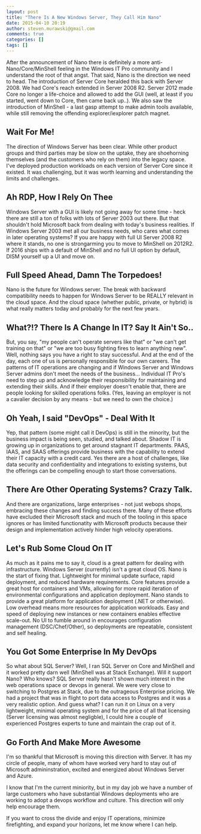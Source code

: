 ```yaml
---
layout: post
title: "There Is A New Windows Server, They Call Him Nano"
date: 2015-04-10 20:19
author: steven.murawski@gmail.com
comments: true
categories: []
tags: []
---
```



After the announcement of Nano there is definitely a more anti-Nano/Core/MinShell feeling in the Windows IT Pro community and I understand the root of that angst.  That said, Nano is the direction we need to head.  The introduction of Server Core heralded this back with Server 2008.  We had Core's reach extended in Server 2008 R2.  Server 2012 made Core no longer a life-choice and allowed to add the GUI (well, at least if you started, went down to Core, then came back up..).  We also saw the introduction of MinShell - a last gasp attempt to make admin tools available, while still removing the offending explorer/iexplorer patch magnet.




## Wait For Me!





The direction of Windows Server has been clear.  While other product groups and third parties may be slow on the uptake, they are shoehorning themselves (and the customers who rely on them) into the legacy space.  I've deployed production workloads on each version of Server Core since it existed.  It was challenging, but it was worth learning and understanding the limits and challenges.




## Ah RDP, How I Rely On Thee





Windows Server with a GUI is likely not going away for some time - heck there are still a ton of folks with lots of Server 2003 out there.  But that shouldn't hold Microsoft back from dealing with today's business realities.  If Windows Server 2003 met all our business needs, who cares what comes in later operating systems?  If you are happy with full UI Server 2008 R2 where it stands, no one is strongarming you to move to MinShell on 2012R2.  If 2016 ships with a default of MinShell and no full UI option by default, DISM yourself up a UI and move on.




## Full Speed Ahead, Damn The Torpedoes!





Nano is the future for Windows server.  The break with backward compatibility needs to happen for Windows Server to be REALLY relevant in the cloud space.  And the cloud space (whether public, private, or hybrid) is what really matters today and probably for the next few years.




## What?!? There Is A Change In IT?  Say It Ain't So..





But, you say, "my people can't operate servers like that" or "we can't get training on that" or "we are too busy fighting fires to learn anything new".  Well, nothing says you have a right to stay successful.  And at the end of the day, each one of us is personally responsible for our own careers.  The patterns of IT operations are changing and if Windows Server and Windows Server admins don't meet the needs of the business...  Individual IT Pro's need to step up and acknowledge their responsibility for maintaining and extending their skills.  And if their employer doesn't enable that, there are people looking for skilled operations folks. (Yes, leaving an employer is not a cavalier decision by any means - but we need to own the choice.)




## Oh Yeah, I said "DevOps" - Deal With It





Yep, that pattern (some might call it DevOps) is still in the minority, but the business impact is being seen, studied, and talked about.  Shadow IT is growing up in organizations to get around stagnant IT departments.  PAAS, IAAS, and SAAS offerings provide business with the capability to extend their IT capacity with a credit card.  Yes there are a host of challenges, like data security and confidentiality and integrations to existing systems, but the offerings can be compelling enough to start those conversations.




## There Are Other Operating Systems?  Crazy Talk.





And there are organizations, large enterprises - not just webops shops, embracing these changes and finding success there.  Many of these efforts have excluded their Microsoft stack and much of the tooling in this space ignores or has limited functionatity with Microsoft products because their design and implementation actively hinder high velocity operations.




## Let's Rub Some Cloud On IT





As much as it pains me to say it, cloud is a great pattern for dealing with infrastructure.  Windows Server (currently) isn't a great cloud OS.  Nano is the start of fixing that.  Lightweight for minimal update surface, rapid deployment, and reduced hardware requirements.  Core features provide a great host for containers and VMs, allowing for more rapid iteration of environmental configurations and application deployment.  Nano stands to provide a great platform for application deployment (.NET or otherwise).  Low overhead means more resources for application workloads.  Easy and speed of deploying new instances or new containers enables effective scale-out.  No UI to fumble around in encourages configuration management (DSC/Chef/Other), so deployments are repeatable, consistent and self healing.




## You Got Some Enterprise In My DevOps





So what about SQL Server? Well, I ran SQL Server on Core and MinShell and it worked pretty darn well (MinShell was at Stack Exchange).  Will it support Nano?  Who knows?  SQL Server really hasn't shown much interest in the web operations space or devops in general.  We were very close to switching to Postgres at Stack, due to the outrageous Enterprise pricing.  We had a project that was in flight to port data access to Postgres and it was a very realistic option.  And guess what?  I can run it on Linux on a very lightweight, minimal operating system and for the price of all that licensing (Server licensing was almost negligble), I could hire a couple of experienced Postgres experts to tune and maintain the crap out of it.




## Go Forth And Make More Awesome





I'm so thankful that Microsoft is moving this direction with Server.  It has my circle of people, many of whom have worked very hard to stay out of Microsoft admininstration, excited and energized about Windows Server and Azure.




I know that I'm the current miniority, but in my day job we have a number of large customers who have substantial Windows deployments who are working to adopt a devops workflow and culture.  This direction will only help encourage them.




If you want to cross the divide and enjoy IT operations, minimize firefighting, and expand your horizons, let me know where I can help.

